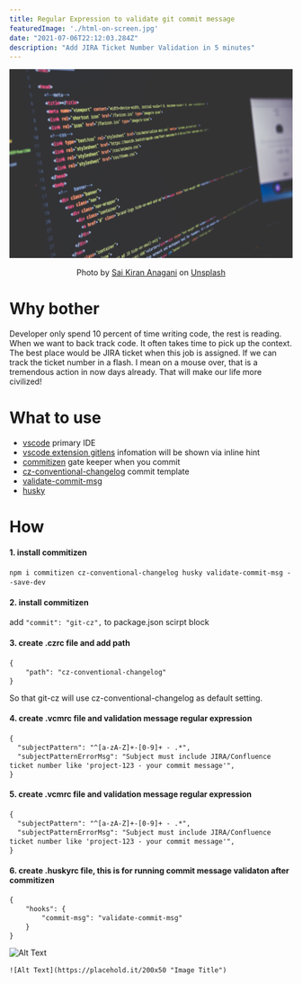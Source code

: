 ```yaml
---
title: Regular Expression to validate git commit message
featuredImage: './html-on-screen.jpg'
date: "2021-07-06T22:12:03.284Z"
description: "Add JIRA Ticket Number Validation in 5 minutes"
---
```



![Alt Text](./html-on-screen.jpg "vs code IDE")

<center>Photo by <a href="https://unsplash.com/@_imkiran?utm_source=unsplash&utm_medium=referral&utm_content=creditCopyText">Sai Kiran Anagani</a> on <a href="https://unsplash.com/?utm_source=unsplash&utm_medium=referral&utm_content=creditCopyText">Unsplash</a></center>
  
# Why bother
Developer only spend 10 percent of time writing code, the rest is reading. When we want to back track code. It often takes time to pick up the context. The best place would be JIRA ticket when this job is assigned.
If we can track the ticket number in a flash. I mean on a mouse over, that is a tremendous action in now days already. That will make our life more civilized!

# What to use
- [vscode](https://code.visualstudio.com/) primary IDE
- [vscode extension gitlens](https://marketplace.visualstudio.com/items?itemName=eamodio.gitlens) infomation will be shown via inline hint
- [commitizen](https://www.npmjs.com/package/commitizen) gate keeper when you commit
- [cz-conventional-changelog](https://github.com/commitizen/cz-conventional-changelog) commit template
- [validate-commit-msg](https://www.npmjs.com/package/validate-commit-msg)
- [husky](https://www.npmjs.com/package/husky) 

# How

#### 1. install commitizen

`npm i commitizen cz-conventional-changelog husky validate-commit-msg --save-dev`

#### 2. install commitizen

add `"commit": "git-cz",` to package.json scirpt block

#### 3. create .czrc file and add path 
```
{
	"path": "cz-conventional-changelog"
}
```
So that git-cz will use cz-conventional-changelog as default setting.

#### 4. create .vcmrc file and validation message regular expression
```
{
  "subjectPattern": "^[a-zA-Z]+-[0-9]+ - .*",
  "subjectPatternErrorMsg": "Subject must include JIRA/Confluence ticket number like 'project-123 - your commit message'",
}
``` 

#### 5. create .vcmrc file and validation message regular expression
```
{
  "subjectPattern": "^[a-zA-Z]+-[0-9]+ - .*",
  "subjectPatternErrorMsg": "Subject must include JIRA/Confluence ticket number like 'project-123 - your commit message'",
}
``` 

#### 6. create .huskyrc file, this is for running commit message validaton after commitizen
```
{
	"hooks": {
		"commit-msg": "validate-commit-msg"
	}
}
``` 

![Alt Text](https://placehold.it/200x50 "Image Title")

    ![Alt Text](https://placehold.it/200x50 "Image Title")
